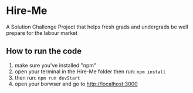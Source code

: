 # Hire-Me
A Solution Challenge Project that helps fresh grads and undergrads be well prepare for the labour market

## How to run the code
1. make sure you've installed "npm"
2. open your terminal in the Hire-Me folder then run:
`npm install`
3. then run:
`npm run devStart`
4. open your borwser and go to
[http://localhost:3000](http://localhost:3000)
